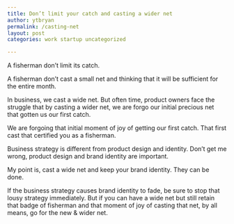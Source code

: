 ```yaml
---
title: Don’t limit your catch and casting a wider net
author: ytbryan
permalink: /casting-net
layout: post
categories: work startup uncategorized

---
```




A fisherman don’t limit its catch.

A fisherman don’t cast a small net and thinking that it will be sufficient for the entire month.

In business, we cast a wide net. But often time, product owners face the struggle that by casting a wider net, we are forgo our initial precious net that gotten us our first catch.

We are forgoing that initial moment of joy of getting our first catch. That first cast that certified you as a fisherman.

Business strategy is different from product design and identity. Don’t get me wrong, product design and brand identity are important.

My point is, cast a wide net and keep your brand identity. They can be done.

If the business strategy causes brand identity to fade, be sure to stop that lousy strategy immediately. But if you can have a wide net but still retain that badge of fisherman and that moment of joy of casting that net, by all means, go for the new & wider net.

[1]: images/complicated.tiff
